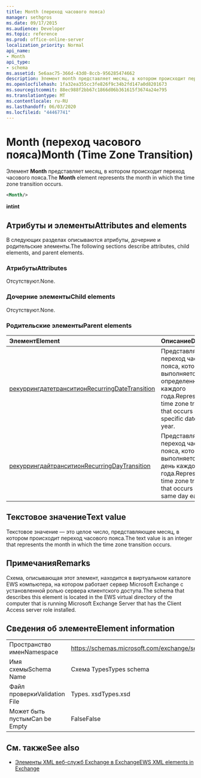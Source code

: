 ```yaml
---
title: Month (переход часового пояса)
manager: sethgros
ms.date: 09/17/2015
ms.audience: Developer
ms.topic: reference
ms.prod: office-online-server
localization_priority: Normal
api_name:
- Month
api_type:
- schema
ms.assetid: 5e6aac75-366d-43d0-8ccb-956285474662
description: Элемент month представляет месяц, в котором происходит переход часового пояса.
ms.openlocfilehash: 1fa32ea355cc3fe826f9c34b2fd147a0d8201673
ms.sourcegitcommit: 88ec988f2bb67c1866d06b361615f3674a24e795
ms.translationtype: MT
ms.contentlocale: ru-RU
ms.lasthandoff: 06/03/2020
ms.locfileid: "44467741"
---
```

# <a name="month-time-zone-transition"></a><span data-ttu-id="a8ae3-103">Month (переход часового пояса)</span><span class="sxs-lookup"><span data-stu-id="a8ae3-103">Month (Time Zone Transition)</span></span>

<span data-ttu-id="a8ae3-104">Элемент **Month** представляет месяц, в котором происходит переход часового пояса.</span><span class="sxs-lookup"><span data-stu-id="a8ae3-104">The **Month** element represents the month in which the time zone transition occurs.</span></span> 
  
```xml
<Month/>
```

 <span data-ttu-id="a8ae3-105">**int**</span><span class="sxs-lookup"><span data-stu-id="a8ae3-105">**int**</span></span>
## <a name="attributes-and-elements"></a><span data-ttu-id="a8ae3-106">Атрибуты и элементы</span><span class="sxs-lookup"><span data-stu-id="a8ae3-106">Attributes and elements</span></span>

<span data-ttu-id="a8ae3-107">В следующих разделах описываются атрибуты, дочерние и родительские элементы.</span><span class="sxs-lookup"><span data-stu-id="a8ae3-107">The following sections describe attributes, child elements, and parent elements.</span></span>
  
### <a name="attributes"></a><span data-ttu-id="a8ae3-108">Атрибуты</span><span class="sxs-lookup"><span data-stu-id="a8ae3-108">Attributes</span></span>

<span data-ttu-id="a8ae3-109">Отсутствуют.</span><span class="sxs-lookup"><span data-stu-id="a8ae3-109">None.</span></span>
  
### <a name="child-elements"></a><span data-ttu-id="a8ae3-110">Дочерние элементы</span><span class="sxs-lookup"><span data-stu-id="a8ae3-110">Child elements</span></span>

<span data-ttu-id="a8ae3-111">Отсутствуют.</span><span class="sxs-lookup"><span data-stu-id="a8ae3-111">None.</span></span>
  
### <a name="parent-elements"></a><span data-ttu-id="a8ae3-112">Родительские элементы</span><span class="sxs-lookup"><span data-stu-id="a8ae3-112">Parent elements</span></span>

|<span data-ttu-id="a8ae3-113">**Элемент**</span><span class="sxs-lookup"><span data-stu-id="a8ae3-113">**Element**</span></span>|<span data-ttu-id="a8ae3-114">**Описание**</span><span class="sxs-lookup"><span data-stu-id="a8ae3-114">**Description**</span></span>|
|:-----|:-----|
|[<span data-ttu-id="a8ae3-115">рекуррингдатетранситион</span><span class="sxs-lookup"><span data-stu-id="a8ae3-115">RecurringDateTransition</span></span>](recurringdatetransition.md) <br/> |<span data-ttu-id="a8ae3-116">Представляет переход часового пояса, который выполняется в определенный день каждого года.</span><span class="sxs-lookup"><span data-stu-id="a8ae3-116">Represents a time zone transition that occurs on a specific date each year.</span></span>  <br/> |
|[<span data-ttu-id="a8ae3-117">рекуррингдайтранситион</span><span class="sxs-lookup"><span data-stu-id="a8ae3-117">RecurringDayTransition</span></span>](recurringdaytransition.md) <br/> |<span data-ttu-id="a8ae3-118">Представляет переход часового пояса, который выполняется в один день каждого года.</span><span class="sxs-lookup"><span data-stu-id="a8ae3-118">Represents a time zone transition that occurs on the same day each year.</span></span>  <br/> |
   
## <a name="text-value"></a><span data-ttu-id="a8ae3-119">Текстовое значение</span><span class="sxs-lookup"><span data-stu-id="a8ae3-119">Text value</span></span>

<span data-ttu-id="a8ae3-120">Текстовое значение — это целое число, представляющее месяц, в котором происходит переход часового пояса.</span><span class="sxs-lookup"><span data-stu-id="a8ae3-120">The text value is an integer that represents the month in which the time zone transition occurs.</span></span>
  
## <a name="remarks"></a><span data-ttu-id="a8ae3-121">Примечания</span><span class="sxs-lookup"><span data-stu-id="a8ae3-121">Remarks</span></span>

<span data-ttu-id="a8ae3-122">Схема, описывающая этот элемент, находится в виртуальном каталоге EWS компьютера, на котором работает сервер Microsoft Exchange с установленной ролью сервера клиентского доступа.</span><span class="sxs-lookup"><span data-stu-id="a8ae3-122">The schema that describes this element is located in the EWS virtual directory of the computer that is running Microsoft Exchange Server that has the Client Access server role installed.</span></span>
  
## <a name="element-information"></a><span data-ttu-id="a8ae3-123">Сведения об элементе</span><span class="sxs-lookup"><span data-stu-id="a8ae3-123">Element information</span></span>

|||
|:-----|:-----|
|<span data-ttu-id="a8ae3-124">Пространство имен</span><span class="sxs-lookup"><span data-stu-id="a8ae3-124">Namespace</span></span>  <br/> |https://schemas.microsoft.com/exchange/services/2006/types  <br/> |
|<span data-ttu-id="a8ae3-125">Имя схемы</span><span class="sxs-lookup"><span data-stu-id="a8ae3-125">Schema Name</span></span>  <br/> |<span data-ttu-id="a8ae3-126">Схема Types</span><span class="sxs-lookup"><span data-stu-id="a8ae3-126">Types schema</span></span>  <br/> |
|<span data-ttu-id="a8ae3-127">Файл проверки</span><span class="sxs-lookup"><span data-stu-id="a8ae3-127">Validation File</span></span>  <br/> |<span data-ttu-id="a8ae3-128">Types. xsd</span><span class="sxs-lookup"><span data-stu-id="a8ae3-128">Types.xsd</span></span>  <br/> |
|<span data-ttu-id="a8ae3-129">Может быть пустым</span><span class="sxs-lookup"><span data-stu-id="a8ae3-129">Can be Empty</span></span>  <br/> |<span data-ttu-id="a8ae3-130">False</span><span class="sxs-lookup"><span data-stu-id="a8ae3-130">False</span></span>  <br/> |
   
## <a name="see-also"></a><span data-ttu-id="a8ae3-131">См. также</span><span class="sxs-lookup"><span data-stu-id="a8ae3-131">See also</span></span>



- [<span data-ttu-id="a8ae3-132">Элементы XML веб-служб Exchange в Exchange</span><span class="sxs-lookup"><span data-stu-id="a8ae3-132">EWS XML elements in Exchange</span></span>](ews-xml-elements-in-exchange.md)

